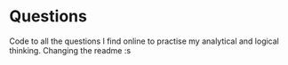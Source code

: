 # Questions
Code to all the questions I find online to practise my analytical and logical thinking.
Changing the readme :s
